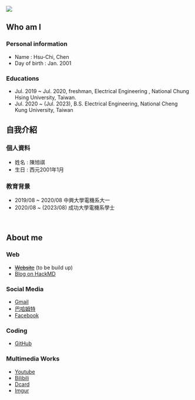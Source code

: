 ![](logo.gif)

## Who am I
### Personal information
- Name : Hsu-Chi, Chen
- Day of birth : Jan. 2001

### Educations
- Jul. 2019 ~ Jul. 2020, freshman, Electrical Engineering , National Chung Hsing University, Taiwan.
- Jul. 2020 ~ (Jul. 2023), B.S. Electrical Engineering, National Cheng Kung University, Taiwan

## 自我介紹
### 個人資料
- 姓名 : 陳旭祺
- 生日 : 西元2001年1月

### 教育背景
- 2019/08 ~ 2020/08 中興大學電機系大一
- 2020/08 ~ (2023/08) 成功大學電機系學士

<br>

## About me
### Web
- ~~[Website](https://hsuchichen.github.io/)~~ (to be build up)
- [Blog on HackMD](https://hackmd.io/@HsuChiChen/content)

### Social Media
- [Gmail](mailto:chenneil90121@gmail.com)
- [巴哈姆特](https://wall.gamer.com.tw/user.php?userId=n050470)
- [Facebook](https://www.facebook.com/profile.php?id=100005460241673)

### Coding
- [GitHub](https://github.com/HsuChiChen)

### Multimedia Works
- [Youtube](https://www.youtube.com/@HsuChiChen)
- [Bilibili](https://space.bilibili.com/1447797468/video)
- [Dcard](https://www.dcard.tw/@chenneil90121)
- [Imgur](https://imgur.com/user/HsuChiChen/posts)